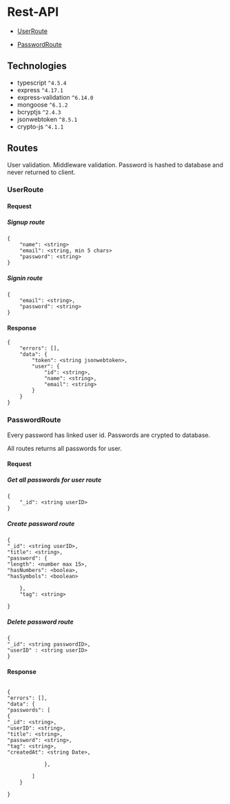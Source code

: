 # Rest-API

- [UserRoute](#UserRoute)

- [PasswordRoute](#PasswordRoute)

## Technologies

- typescript `^4.5.4`
- express `^4.17.1`
- express-validation `^6.14.0`
- mongoose `^6.1.2`
- bcryptjs `^2.4.3`
- jsonwebtoken `^8.5.1`
- crypto-js `^4.1.1`

## Routes

User validation. Middleware validation. Password is hashed to database and never returned to client.

### UserRoute

#### Request

##### Signup route

```
{
    "name": <string>
    "email": <string, min 5 chars>
    "password": <string>
}
```

##### Signin route

```
{
    "email": <string>,
    "password": <string>
}

```

#### Response

```
{
    "errors": [],
    "data": {
        "token": <string jsonwebtoken>,
        "user": {
            "id": <string>,
            "name": <string>,
            "email": <string>
        }
    }
}

```

### PasswordRoute

Every password has linked user id. Passwords are crypted to database.

All routes returns all passwords for user.

#### Request

##### Get all passwords for user route

```
{
    "_id": <string userID>
}
```

##### Create password route

```
{
"_id": <string userID>,
"title": <string>,
"password": {
"length": <number max 15>,
"hasNumbers": <boolea>,
"hasSymbols": <boolean>

    },
    "tag": <string>

}
```

##### Delete password route

```
{
"_id": <string passwordID>,
"userID" : <string userID>
}

```

#### Response

```

{
"errors": [],
"data": {
"passwords": [
{
"_id": <string>,
"userID": <string>,
"title": <string>,
"password": <string>,
"tag": <string>,
"createdAt": <string Date>,

            },

        ]
    }

}

```
